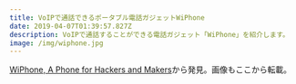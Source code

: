 ```yaml
---
title: VoIPで通話できるポータブル電話ガジェットWiPhone
date: 2019-04-07T01:39:57.827Z
description: VoIPで通話することができる電話ガジェット「WiPhone」を紹介します。
image: /img/wiphone.jpg
---
```

[WiPhone, A Phone for Hackers and Makers](https://www.kickstarter.com/projects/2103809433/wiphone-a-phone-for-hackers-and-makers/description)から発見。画像もここから転載。
